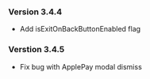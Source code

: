 ### Version 3.4.4
- Add isExitOnBackButtonEnabled flag

### Verstion 3.4.5
- Fix bug with ApplePay modal dismiss
